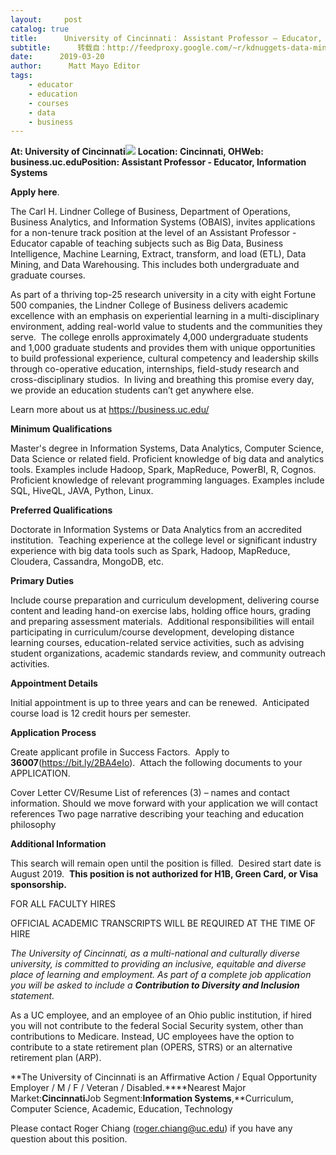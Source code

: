 ```yaml
---
layout:     post
catalog: true
title:      University of Cincinnati： Assistant Professor – Educator, Information Systems [Cincinnati, OH]
subtitle:      转载自：http://feedproxy.google.com/~r/kdnuggets-data-mining-analytics/~3/bn2d7Jyaeuo/03-20-university-of-cincinnati-assistant-professor.html
date:      2019-03-20
author:      Matt Mayo Editor
tags:
    - educator
    - education
    - courses
    - data
    - business
---
```


**At: University of Cincinnati**![](https://pbs.twimg.com/profile_images/908031240439136257/PirFgcVZ_400x400.jpg)
**Location: Cincinnati, OH****Web: business.uc.edu****Position: Assistant Professor - Educator, Information Systems**

**Apply here**.

The Carl H. Lindner College of Business, Department of Operations, Business Analytics, and Information Systems (OBAIS), invites applications for a non-tenure track position at the level of an Assistant Professor - Educator capable of teaching subjects such as Big Data, Business Intelligence, Machine Learning, Extract, transform, and load (ETL), Data Mining, and Data Warehousing. This includes both undergraduate and graduate courses.

As part of a thriving top-25 research university in a city with eight Fortune 500 companies, the Lindner College of Business delivers academic excellence with an emphasis on experiential learning in a multi-disciplinary environment, adding real-world value to students and the communities they serve.  The college enrolls approximately 4,000 undergraduate students and 1,000 graduate students and provides them with unique opportunities to build professional experience, cultural competency and leadership skills through co-operative education, internships, field-study research and cross-disciplinary studios.  In living and breathing this promise every day, we provide an education students can’t get anywhere else.

Learn more about us at https://business.uc.edu/

**Minimum Qualifications**

Master's degree in Information Systems, Data Analytics, Computer Science, Data Science or related field.
Proficient knowledge of big data and analytics tools. Examples include Hadoop, Spark, MapReduce, PowerBI, R, Cognos.
Proficient knowledge of relevant programming languages. Examples include SQL, HiveQL, JAVA, Python, Linux.

**Preferred Qualifications**

Doctorate in Information Systems or Data Analytics from an accredited institution.  Teaching experience at the college level or significant industry experience with big data tools such as Spark, Hadoop, MapReduce, Cloudera, Cassandra, MongoDB, etc.

**Primary Duties**

Include course preparation and curriculum development, delivering course content and leading hand-on exercise labs, holding office hours, grading and preparing assessment materials.  Additional responsibilities will entail participating in curriculum/course development, developing distance learning courses, education-related service activities, such as advising student organizations, academic standards review, and community outreach activities.

**Appointment Details**

Initial appointment is up to three years and can be renewed.  Anticipated course load is 12 credit hours per semester.

**Application Process**

Create applicant profile in Success Factors.  Apply to **36007**(https://bit.ly/2BA4eIo).  Attach the following documents to your APPLICATION.

Cover Letter
CV/Resume
List of references (3) – names and contact information. Should we move forward with your application we will contact references
Two page narrative describing your teaching and education philosophy

**Additional Information**

This search will remain open until the position is filled.  Desired start date is August 2019.  **This position is not authorized for H1B, Green Card, or Visa sponsorship.**

FOR ALL FACULTY HIRES

OFFICIAL ACADEMIC TRANSCRIPTS WILL BE REQUIRED AT THE TIME OF HIRE

*The University of Cincinnati, as a multi-national and culturally diverse university, is committed to providing an inclusive, equitable and diverse place of learning and employment. As part of a complete job application you will be asked to include a **Contribution to Diversity and Inclusion** statement.*

As a UC employee, and an employee of an Ohio public institution, if hired you will not contribute to the federal Social Security system, other than contributions to Medicare. Instead, UC employees have the option to contribute to a state retirement plan (OPERS, STRS) or an alternative retirement plan (ARP).

**The University of Cincinnati is an Affirmative Action / Equal Opportunity Employer / M / F / Veteran / Disabled.****Nearest Major Market:**Cincinnati**Job Segment:**Information Systems**,**Curriculum, Computer Science, Academic, Education, Technology

Please contact Roger Chiang (roger.chiang@uc.edu) if you have any question about this position.
